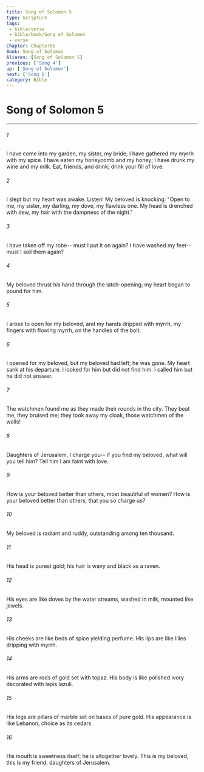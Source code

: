 ```yaml
---
title: Song of Solomon 5
type: Scripture
tags:
 - bible/verse
 - bible/book/Song of Solomon
 - verse
Chapter: Chapter05
Book: Song of Solomon
Aliases: [Song of Solomon 5]
previous: ['Song 4']
up: ['Song of Solomon']
next: ['Song 6']
category: Bible
---
```

# Song of Solomon 5

***


###### 1 
I have come into my garden, my sister, my bride; I have gathered my myrrh with my spice. I have eaten my honeycomb and my honey; I have drunk my wine and my milk. Eat, friends, and drink; drink your fill of love. 

###### 2 
I slept but my heart was awake. Listen! My beloved is knocking: "Open to me, my sister, my darling, my dove, my flawless one. My head is drenched with dew, my hair with the dampness of the night." 

###### 3 
I have taken off my robe-- must I put it on again? I have washed my feet-- must I soil them again? 

###### 4 
My beloved thrust his hand through the latch-opening; my heart began to pound for him. 

###### 5 
I arose to open for my beloved, and my hands dripped with myrrh, my fingers with flowing myrrh, on the handles of the bolt. 

###### 6 
I opened for my beloved, but my beloved had left; he was gone. My heart sank at his departure. I looked for him but did not find him. I called him but he did not answer. 

###### 7 
The watchmen found me as they made their rounds in the city. They beat me, they bruised me; they took away my cloak, those watchmen of the walls! 

###### 8 
Daughters of Jerusalem, I charge you-- if you find my beloved, what will you tell him? Tell him I am faint with love. 

###### 9 
How is your beloved better than others, most beautiful of women? How is your beloved better than others, that you so charge us? 

###### 10 
My beloved is radiant and ruddy, outstanding among ten thousand. 

###### 11 
His head is purest gold; his hair is wavy and black as a raven. 

###### 12 
His eyes are like doves by the water streams, washed in milk, mounted like jewels. 

###### 13 
His cheeks are like beds of spice yielding perfume. His lips are like lilies dripping with myrrh. 

###### 14 
His arms are rods of gold set with topaz. His body is like polished ivory decorated with lapis lazuli. 

###### 15 
His legs are pillars of marble set on bases of pure gold. His appearance is like Lebanon, choice as its cedars. 

###### 16 
His mouth is sweetness itself; he is altogether lovely. This is my beloved, this is my friend, daughters of Jerusalem. 
